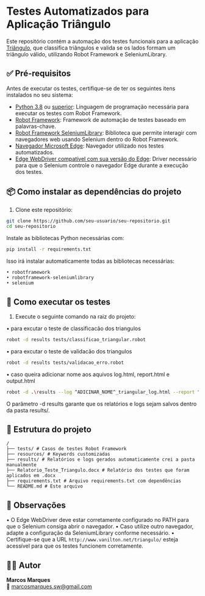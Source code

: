 # Testes Automatizados para Aplicação Triângulo

Este repositório contém a automação dos testes funcionais para a aplicação [Triângulo](http://www.vanilton.net/triangulo/), que classifica triângulos e valida se os lados formam um triângulo válido, utilizando Robot Framework e SeleniumLibrary.

## ✅ Pré-requisitos

Antes de executar os testes, certifique-se de ter os seguintes itens instalados no seu sistema:

- [Python 3.8](https://www.python.org/downloads/) ou [superior](https://www.python.org/downloads/): Linguagem de programação necessária para executar os testes com Robot Framework.
- [Robot Framework](https://robotframework.org/): Framework de automação de testes baseado em palavras-chave.
- [Robot Framework SeleniumLibrary](https://robotframework.org/SeleniumLibrary/): Biblioteca que permite interagir com navegadores web usando Selenium dentro do Robot Framework.
- [Navegador Microsoft Edge](https://www.microsoft.com/edge): Navegador utilizado nos testes automatizados.
- [Edge WebDriver compatível com sua versão do Edge](https://developer.microsoft.com/microsoft-edge/tools/webdriver/): Driver necessário para que o Selenium controle o navegador Edge durante a execução dos testes.

## 📦 Como instalar as dependências do projeto

1. Clone este repositório:

```bash
git clone https://github.com/seu-usuario/seu-repositorio.git
cd seu-repositorio
```

Instale as bibliotecas Python necessárias com:

```bash
pip install -r requirements.txt
```

Isso irá instalar automaticamente todas as bibliotecas necessárias:

```
• robotframework
• robotframework-seleniumlibrary
• selenium
```

## 🚀 Como executar os testes

1. Execute o seguinte comando na raiz do projeto:

• para excutar o teste de classificacão dos triangulos

```bash
robot -d results tests/classificao_triangular.robot
```

• para excutar o teste de validacão dos triangulos

```bash
robot -d results tests/validacao_erro.robot
```

• caso queira adicionar nome aos aquivos log.html, report.html e output.html

```bash
robot -d .\results --log ^ADICINAR_NOME^_triangular_log.html --report ^ADICINAR_NOME^_triangular_report.html --output ^ADICINAR_NOME^_triangular_output.xml .\testes\teste.robot
```

O parâmetro -d results garante que os relatórios e logs sejam salvos dentro da pasta results/.

## 🧪 Estrutura do projeto

```
/
├── tests/ # Casos de testes Robot Framework
├── resources/ # Keywords customizadas
├── results/ # Relatórios e logs gerados automaticamente crei a pasta manualmente
├── Relatorio_Teste_Triangulo.docx # Relatório dos testes que foram aplicados em .docx
├── requirements.txt # Arquivo requirements.txt com dependências
└── README.md # Este arquivo
```

## 📁 Observações

• O Edge WebDriver deve estar corretamente configurado no PATH para que o Selenium consiga abrir o navegador.
• Caso utilize outro navegador, adapte a configuração da SeleniumLibrary conforme necessário.
• Certifique-se que a URL `http://www.vanilton.net/triangulo/` esteja acessível para que os testes funcionem corretamente.

## 🧑‍💻 Autor

**Marcos Marques**  
📧 marcosmarques.sw@gmail.com
